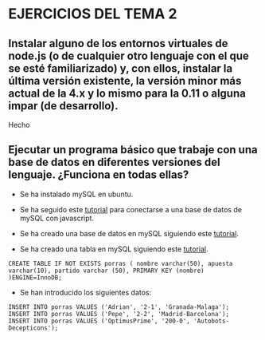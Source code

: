 # EJERCICIOS DEL TEMA 2

## Instalar alguno de los entornos virtuales de node.js (o de cualquier otro lenguaje con el que se esté familiarizado) y, con ellos, instalar la última versión existente, la versión minor más actual de la 4.x y lo mismo para la 0.11 o alguna impar (de desarrollo).

Hecho

## Ejecutar un programa básico que trabaje con una base de datos en diferentes versiones del lenguaje. ¿Funciona en todas ellas?

- Se ha instalado mySQL en ubuntu.

- Se ha seguido este [tutorial](https://codeforgeek.com/2015/01/nodejs-mysql-tutorial/) para conectarse a una base de datos de mySQL con javascript.

- Se ha creado una base de datos en mySQL siguiendo este [tutorial](https://www.linux-party.com/42-mysql/2214-como-crear-una-base-de-datos-mysql-e-inicializar-los-privilegios).

- Se ha creado una tabla en mySQL siguiendo este [tutorial](http://mysql.conclase.net/curso/?cap=007c).

`CREATE TABLE IF NOT EXISTS porras ( nombre varchar(50), apuesta varchar(10), partido varchar (50), PRIMARY KEY (nombre) )ENGINE=InnoDB;`

- Se han introducido los siguientes datos: 

~~~
INSERT INTO porras VALUES ('Adrian', '2-1', 'Granada-Malaga');
INSERT INTO porras VALUES ('Pepe', '2-2', 'Madrid-Barcelona');
INSERT INTO porras VALUES ('OptimusPrime', '200-0', 'Autobots-Decepticons');
~~~

